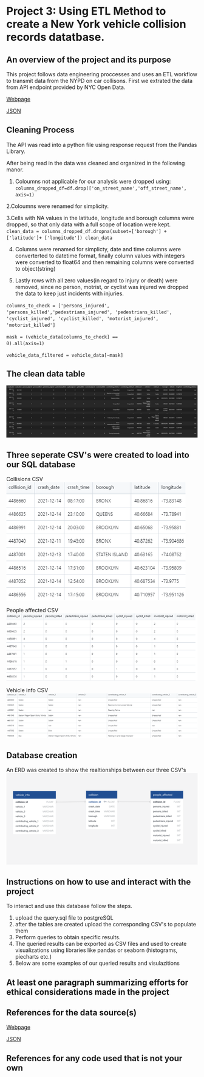 # Project 3: Using ETL Method to create a New York vehicle collision records datatbase.

## An overview of the project and its purpose
This project follows data engineering proccesses and uses an ETL workflow to transmit data from the NYPD on car collisons.
First we extrated the data from API endpoint provided by NYC Open Data.

[Webpage](https://data.cityofnewyork.us/Public-Safety/Motor-Vehicle-Collisions-Crashes/h9gi-nx95/about_data) 

[JSON](https://data.cityofnewyork.us/resource/h9gi-nx95.json)

## Cleaning Process
The API was read into a python file using response request from the Pandas Library.

After being read in the data was cleaned and organized in the following manor.

1. Coloumns not applicable for our analysis were dropped using:
<code>columns_dropped_df=df.drop(['on_street_name','off_street_name', axis=1) </code>

2.Coloumns were renamed for simplicity.

3.Cells with NA values in the latitude, longitude and borough columns were dropped, so that only data with a full scope of location were kept.
<code> clean_data = columns_dropped_df.dropna(subset=['borough'] + ['latitude']+ ['longitude'])
clean_data</code>

4. Columns were renamed for simplicty, date and time columns were converterted to datetime format,
 finally column values with integers were converted to float64 and then remaining columns were converted to object(string)

5. Lastly rows with all zero values(in regard to injury or death) were removed, since no person, motrist, or cyclist was injured we dropped the data to keep just incidents with injuries.

   
<code>columns_to_check = ['persons_injured', 'persons_killed','pedestrians_injured', 'pedestrians_killed', 'cyclist_injured', 'cyclist_killed', 'motorist_injured', 'motorist_killed']</code>


<code>mask = (vehicle_data[columns_to_check] == 0).all(axis=1)</code>


<code>vehicle_data_filtered = vehicle_data[~mask]</code>

## The clean data table
![Data](images/clean_vehicle_data_table_pic.png)
## Three seperate CSV's were created to load into our SQL database

Collisions CSV
![colllisions](images/collision_csv_pic.png)


People affected CSV
![people_affected](images/people_affected_csv_pic.png)


Vehicle info CSV
![vehicle_info](images/vehicle_info_csv_pic.png)


## Database creation
An ERD was created to show the realtionships between our three CSV's
![ERD](database_design.png)


## Instructions on how to use and interact with the project
To interact and use this database follow the steps.
1. upload the query.sql file to postgreSQL
2. after the tables are created upload the corresponding CSV's to populate them
3. Perform queries to obtain specific results.
4. The queried results can be exported as CSV files and used to create visualizations using libraries like pandas or seaborn (histograms, piecharts etc.)
5. Below are some examples of our queried results and visulazitions


## At least one paragraph summarizing efforts for ethical considerations made in the project



## References for the data source(s)

[Webpage](https://data.cityofnewyork.us/Public-Safety/Motor-Vehicle-Collisions-Crashes/h9gi-nx95/about_data) 

[JSON](https://data.cityofnewyork.us/resource/h9gi-nx95.json)


## References for any code used that is not your own
